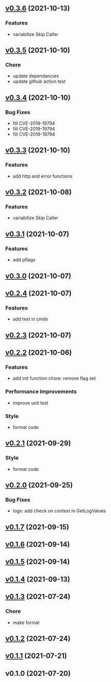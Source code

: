 
<a name="v0.3.6"></a>
## [v0.3.6](https://github.com/w6d-io/x/compare/v0.3.5...v0.3.6) (2021-10-13)

### Features

* variabilize Skip Caller


<a name="v0.3.5"></a>
## [v0.3.5](https://github.com/w6d-io/x/compare/v0.3.4...v0.3.5) (2021-10-10)

### Chore

* update dependancies
* update github action test


<a name="v0.3.4"></a>
## [v0.3.4](https://github.com/w6d-io/x/compare/v0.3.3...v0.3.4) (2021-10-10)

### Bug Fixes

* fill CVE-2019-19794
* fill CVE-2019-19794
* fill CVE-2019-19794


<a name="v0.3.3"></a>
## [v0.3.3](https://github.com/w6d-io/x/compare/v0.3.2...v0.3.3) (2021-10-10)

### Features

* add http and error functions


<a name="v0.3.2"></a>
## [v0.3.2](https://github.com/w6d-io/x/compare/v0.3.1...v0.3.2) (2021-10-08)

### Features

* variabilize Skip Caller


<a name="v0.3.1"></a>
## [v0.3.1](https://github.com/w6d-io/x/compare/v0.3.0...v0.3.1) (2021-10-07)

### Features

* add pflagx


<a name="v0.3.0"></a>
## [v0.3.0](https://github.com/w6d-io/x/compare/v0.2.4...v0.3.0) (2021-10-07)


<a name="v0.2.4"></a>
## [v0.2.4](https://github.com/w6d-io/x/compare/v0.2.3...v0.2.4) (2021-10-07)

### Features

* add test in cmdx


<a name="v0.2.3"></a>
## [v0.2.3](https://github.com/w6d-io/x/compare/v0.2.2...v0.2.3) (2021-10-07)


<a name="v0.2.2"></a>
## [v0.2.2](https://github.com/w6d-io/x/compare/v0.2.1...v0.2.2) (2021-10-06)

### Features

* add init function chore: remove flag set

### Performance Improvements

* improve unit test

### Style

* format code


<a name="v0.2.1"></a>
## [v0.2.1](https://github.com/w6d-io/x/compare/v0.2.0...v0.2.1) (2021-09-29)

### Style

* format code


<a name="v0.2.0"></a>
## [v0.2.0](https://github.com/w6d-io/x/compare/v0.1.7...v0.2.0) (2021-09-25)

### Bug Fixes

* logx: add check on context in GetLogValues


<a name="v0.1.7"></a>
## [v0.1.7](https://github.com/w6d-io/x/compare/v0.1.6...v0.1.7) (2021-09-15)


<a name="v0.1.6"></a>
## [v0.1.6](https://github.com/w6d-io/x/compare/v0.1.5...v0.1.6) (2021-09-14)


<a name="v0.1.5"></a>
## [v0.1.5](https://github.com/w6d-io/x/compare/v0.1.4...v0.1.5) (2021-09-14)


<a name="v0.1.4"></a>
## [v0.1.4](https://github.com/w6d-io/x/compare/v0.1.3...v0.1.4) (2021-09-13)


<a name="v0.1.3"></a>
## [v0.1.3](https://github.com/w6d-io/x/compare/v0.1.2...v0.1.3) (2021-07-24)

### Chore

* make format


<a name="v0.1.2"></a>
## [v0.1.2](https://github.com/w6d-io/x/compare/v0.1.1...v0.1.2) (2021-07-24)


<a name="v0.1.1"></a>
## [v0.1.1](https://github.com/w6d-io/x/compare/v0.1.0...v0.1.1) (2021-07-21)


<a name="v0.1.0"></a>
## v0.1.0 (2021-07-20)

